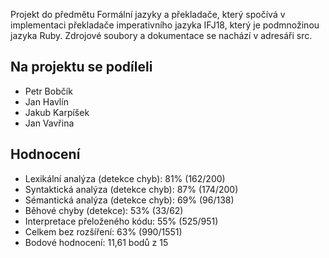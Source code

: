 Projekt do předmětu Formální jazyky a překladače, který spočívá v implementaci překladače imperativního jazyka IFJ18, který je podmnožinou jazyka Ruby. Zdrojové soubory a dokumentace se nachází v adresáři src. 

Na projektu se podíleli
-----------------------
- Petr Bobčík
- Jan Havlín
- Jakub Karpíšek
- Jan Vavřina

Hodnocení
---------
- Lexikální analýza (detekce chyb): 81% (162/200)
- Syntaktická analýza (detekce chyb): 87% (174/200)
- Sémantická analýza (detekce chyb): 69% (96/138)
- Běhové chyby (detekce): 53% (33/62)
- Interpretace přeloženého kódu: 55% (525/951)
- Celkem bez rozšíření: 63% (990/1551)
- Bodové hodnocení: 11,61 bodů z 15
